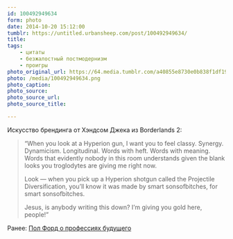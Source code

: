 ```yaml
---
id: 100492949634
form: photo
date: 2014-10-20 15:12:00
tumblr: https://untitled.urbansheep.com/post/100492949634/
title:
tags:
    - цитаты
    - безжалостный постмодернизм
    - проигры
photo_original_url: https://64.media.tumblr.com/a40855e8730e0b838f1df19d4b436a2d/tumblr_ndqptenqjD1qz4wzio1_1280.png
photo: /media/100492949634.png
photo_caption: 
photo_source:
photo_source_url:
photo_source_title:

---
```


<p>Искусство брендинга от Хэндсом Джека из Borderlands 2:</p>

<blockquote>
  <p>“When you look at a Hyperion gun, I want you to feel classy. Synergy. Dynamicism. Longitudinal. Words with heft. Words with meaning. Words that evidently nobody in this room understands given the blank looks you troglodytes are giving me right now.</p>
  
  <p>Look — when you pick up a Hyperion shotgun called the Projectile Diversification, you’ll know it was made by smart sonsofbitches, for smart sonsofbitches.</p>
  
  <p>Jesus, is anybody writing this down? I’m giving you gold here, people!”</p>
</blockquote>

<p>Ранее: <a href="http://untitled.urbansheep.com/post/87302227279">Пол Форд о профессиях будущего</a></p>
